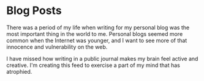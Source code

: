# Blog Posts

There was a period of my life when writing for my personal blog was the most important thing in the world to me. Personal blogs seemed more common when the Internet was younger, and I want to see more of that innocence and vulnerability on the web.

I have missed how writing in a public journal makes my brain feel active and creative. I'm creating this feed to exercise a part of my mind that has atrophied.